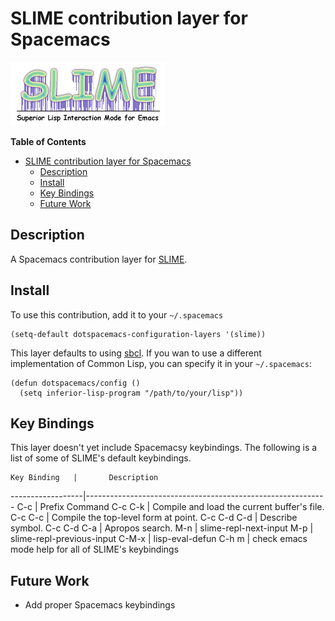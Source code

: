 # SLIME contribution layer for Spacemacs

![slime](img/slime.png)

<!-- markdown-toc start - Don't edit this section. Run M-x markdown-toc/generate-toc again -->
**Table of Contents**

- [SLIME contribution layer for Spacemacs](#slime-contribution-layer-for-spacemacs)
    - [Description](#description)
    - [Install](#install)
    - [Key Bindings](#key-bindings)
    - [Future Work](#future-work)

<!-- markdown-toc end -->

## Description

A Spacemacs contribution layer for [SLIME][].

## Install

To use this contribution, add it to your `~/.spacemacs`

```elisp
(setq-default dotspacemacs-configuration-layers '(slime))
```

This layer defaults to using [sbcl][]. If you wan to use a different
implementation of Common Lisp, you can specify it in your `~/.spacemacs`:

```elisp
(defun dotspacemacs/config ()
  (setq inferior-lisp-program "/path/to/your/lisp"))
```

## Key Bindings

This layer doesn't yet include Spacemacsy keybindings.
The following is a list of some of SLIME's default keybindings.

    Key Binding   |       Description
------------------|------------------------------------------------------------
C-c               | Prefix Command
C-c C-k	          | Compile and load the current buffer's file.
C-c C-c	          | Compile the top-level form at point.
C-c C-d C-d	      | Describe symbol.
C-c C-d C-a	      | Apropos search.
M-n               | slime-repl-next-input
M-p               | slime-repl-previous-input
C-M-x             | lisp-eval-defun
C-h m             | check emacs mode help for all of SLIME's keybindings

## Future Work

- Add proper Spacemacs keybindings

[SLIME]: https://github.com/slime/slime
[sbcl]: http://www.sbcl.org/
